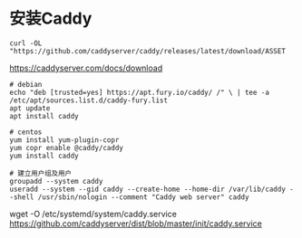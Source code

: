 # 安装Caddy 

`curl -OL "https://github.com/caddyserver/caddy/releases/latest/download/ASSET`

https://caddyserver.com/docs/download
```
# debian
echo "deb [trusted=yes] https://apt.fury.io/caddy/ /" \ | tee -a /etc/apt/sources.list.d/caddy-fury.list
apt update
apt install caddy
```

```
# centos
yum install yum-plugin-copr
yum copr enable @caddy/caddy
yum install caddy
```
```
# 建立用户组及用户
groupadd --system caddy
useradd --system --gid caddy --create-home --home-dir /var/lib/caddy --shell /usr/sbin/nologin --comment "Caddy web server" caddy
```

wget -O /etc/systemd/system/caddy.service https://github.com/caddyserver/dist/blob/master/init/caddy.service
